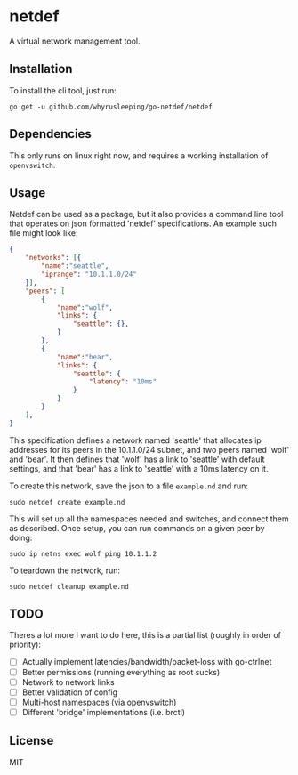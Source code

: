 # netdef

A virtual network management tool.

## Installation
To install the cli tool, just run:
```
go get -u github.com/whyrusleeping/go-netdef/netdef
```

## Dependencies
This only runs on linux right now, and requires a working installation of `openvswitch`.

## Usage
Netdef can be used as a package, but it also provides a command line tool
that operates on json formatted 'netdef' specifications. An example such file might look like:

```json
{
	"networks": [{
		"name":"seattle",
		"iprange": "10.1.1.0/24"
	}],
	"peers": [
		{
			"name":"wolf",
			"links": {
				"seattle": {},
			}
		},
		{
			"name":"bear",
			"links": {
				"seattle": {
					"latency": "10ms"
				}
			}
		}
	],
}
```

This specification defines a network named 'seattle' that allocates ip
addresses for its peers in the 10.1.1.0/24 subnet, and two peers named 'wolf'
and 'bear'. It then defines that 'wolf' has a link to 'seattle' with default
settings, and that 'bear' has a link to 'seattle' with a 10ms latency on it.

To create this network, save the json to a file `example.nd` and run:
```
sudo netdef create example.nd
```

This will set up all the namespaces needed and switches, and connect them as described.
Once setup, you can run commands on a given peer by doing:
```
sudo ip netns exec wolf ping 10.1.1.2
```

To teardown the network, run:
```
sudo netdef cleanup example.nd
```

## TODO
Theres a lot more I want to do here, this is a partial list (roughly in order of priority):
- [ ] Actually implement latencies/bandwidth/packet-loss with go-ctrlnet
- [ ] Better permissions (running everything as root sucks)
- [ ] Network to network links
- [ ] Better validation of config
- [ ] Multi-host namespaces (via openvswitch)
- [ ] Different 'bridge' implementations (i.e. brctl)

## License
MIT
